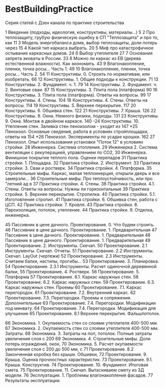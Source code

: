 # BestBuildingPractice
Серия статей с Дзен канала по практике строительства

1 Введение (подходы, идеология, конструктивы, материалы...)						5
2 Про теплозащиту, грубую физическую ошибку в СП "Теплозащита" и про то, как	11
3 Модель энергобаланса дома, выбор теплозащиты, доли потерь через				15
4 Какой тип каркаса выбрать.													20
5 Миф про катастрофичное остывание каркасных домов.								24
6 Выбор утеплителя																27
7 Основания запрета эковаты в России.											33
8 Можно ли каркас из ЕВ (дерева естественной влажности). Как экономить.			43
9 Влагонакопление, пленки, точка росы... Часть 1.								49
10 Влагонакопление, пленки, точка росы... Часть 2.								54
11 Конструктивы. 0. Строить по нормативам, или изобретать.						66
12 Конструктивы. 1. Общие подходы к конструкции.								71
13 Конструктивы. 2. Фундамент. ч. 1.											79
14 Конструктивы. 2. Фундамент. ч. 2. Винтовые сваи.								87
15 Конструктивы. 3. Плита пола (платформа)										90
16 Конструктивы. 3. Плита пола (платформа). Ответы на вопросы.					99
17 Конструктивы. 4. Стены.														104
18 Конструктивы. 4. Стены. Ответы на вопросы.									114
19 Конструктивы. 5. Верхнее перекрытие.											117
20 Конструктивы. 6. Обшивка стен.												122
21 Конструктивы. 7. Крыша.														126
22 Конструктивы. 8. Окна. Немного физики, подходы.								131
23 Конструктивы. 9. Окна. Монтаж в двойном каркасе.								140
-24 Конструктивы. 10. Утепление стен. Заливка стен пеноизолом - уходит из		147
*25 Пеноизол. Основные сведения, работа в условиях стройплощадки, ответы на		154
*26 Пеноизол. Эксперименты по усадке крошки.									162
27 Пеноизол. Опыт использования установки "Поток 12" в условиях стройки.
28 Инженерка. Система отопления.
29 Инженерка 2. Система вентиляции с рекуперацией, управлением по СО2,
30 Инженерка. Финишное покрытие теплого пола. Оценки перепадов
31 Практика стройки. 1. Площадка.
32 Практика стройки. 2. Инструмент.
33 Практика стройки. 3. Сваи и ростверк.
34 Практика стройки. 4. Платформа.
35 Строительные мифы. Каркас, малая теплоинерция, открыли дверь и все замерзли...
36 Строительные мифы. Про теплоустойчивость, или про "летний ад в
37 Практика стройки. 4. Стены.
38 Практика стройки. 4.1. Стены. Ответы на вопросы. Нужны ли горизонтальные
39 Практика стройки. 5. Верхнее перекрытие. Стропилка.
40 Практика стройки. 5.1. Изготовление стропил.
41 Практика стройки. 6. Обшивка стен, работа с ЦСП.
42 Практика стройки. 7. Кровля.
43 Практика стройки. 8. Пароизоляция, потолок, утепление.
44 Практика стройки. 9. Отделка, инженерка.

45 Пассивник в цене дачного. Проектирование. 0. Что будем строить.
46 Пассивник в цене дачного. Проектирование. 1. Предварительная
47 Пассивник в цене дачного. Проектирование. 1. Предварительная 
48 Пассивник в цене дачного. Проектирование. 1. Предварительная
49 Проектирование. 2. Инструменты. Скечап.
50 Проектирование. 2.1 Инструменты. Скечап. Отчеты.
51 Проектирование. 2.2 Инструменты. Скечап. LayOut (чертежи)
52 Проектирование. 2.3 Инструменты. Считаем балки, настилы, прогибы...
53 Проектирование. 3. Планировка.
54 Проектирование. 2.3.1 Инструменты. Расчет одиночной деревянной балки,
55 Проектирование. 4. Ростверк.
56 Проектирование. 5. Платформа
57 Проектирование. 6.1. Каркас наружных стен.
58 Проектирование. 6.2. Каркас наружных стен.
59 Проектирование. 6.3. Каркас наружных стен. Проемы
60 Проектирование. 7.1. Каркас перегородок.
61 Проектирование. 7.2. Внутренний каркас.
62 Проектирование. 7.3. Перегородки. Проемы и сопряжения. Дополнительные
63 Проектирование. 7.4. Перегородки. Модификации под минвату.
64 Проектирование. 7.4. Перегородки. Модификация для улучшение
65 Проектирование. 8.1 Верхнее перекрытие. Фальшпотолок.

66 Экономика. 1. Окупаемость стен со слоями утеплителя 400-500 мм.
67 Экономика. 2. Окупаемость стен со слоями утеплителя 400-500 мм. Затраты.
68 Экономика. 3. Затраты на пол, потолок. Полные затраты увеличения слоя с 200
69 Экономика. 4. Строительные мифы. Доли потерь ограждений, окон,
70 Экономика. 5. Расчет окупаемости увеличения слоя с 200 до 500 мм, с
71 Проектирование. 8.2 Законченная коробка без крыши. Обшивки,
72 Проектирование. 9. Крыша. Оценка прочностных характеристик.
73 Проектирование. 9.1. Крыша. Конструктив.
74 Проектирование. 10. Фундамент. Итоговая смета.
75 Проектирование. 11. Скечап. Вытаскиваем смету из 3Д модели.
76 Эксплуатация. 1. Проблемы влагонакопления фасадов.
77 Результаты эксплуатации.
